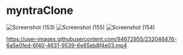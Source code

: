 # myntraClone
![Screenshot (153)](https://user-images.githubusercontent.com/94672955/232046281-c57558ba-bb65-4ae3-8393-743f3cc00b73.png)
![Screenshot (155)](https://user-images.githubusercontent.com/94672955/232046313-ab8e97de-1b3a-42e9-bec5-804c27d76f55.png)
![Screenshot (154)](https://user-images.githubusercontent.com/94672955/232046344-b3ed9778-121a-4285-9f7d-5671f1f9d574.png)


https://user-images.githubusercontent.com/94672955/232046476-6a5e0fed-6f40-4631-9539-6e65eb8f4e03.mp4


